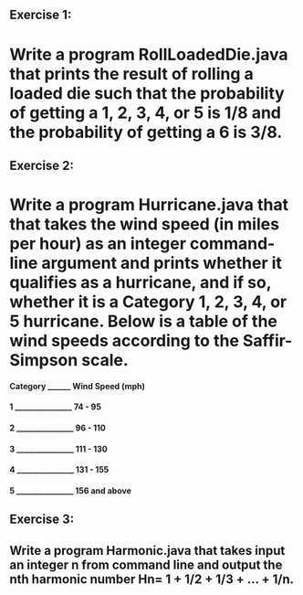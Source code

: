## Exercise 1:
# Write a program RollLoadedDie.java that prints the result of rolling a loaded die such that the probability of getting a 1, 2, 3, 4, or 5 is 1/8 and the probability of getting a 6 is 3/8.

## Exercise 2:
# Write a program Hurricane.java that that takes the wind speed (in miles per hour) as an integer command-line argument and prints whether it qualifies as a hurricane, and if so, whether it is a Category 1, 2, 3, 4, or 5 hurricane. Below is a table of the wind speeds according to the Saffir-Simpson scale.

#### Category ______ Wind Speed (mph)
#### 1	     _______________   74 - 95
#### 2       _______________	  96 - 110
#### 3       _______________ 	111 - 130
#### 4	     _______________   131 - 155
#### 5	     _______________   156 and above

## Exercise 3:
## Write a program Harmonic.java that takes input an integer n from command line and output the nth harmonic number Hn= 1 + 1/2 + 1/3 + ... + 1/n.
